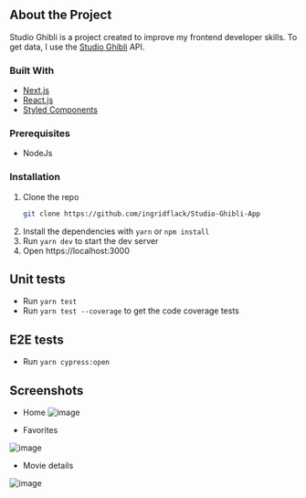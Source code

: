 ## About the Project

Studio Ghibli is a project created to improve my frontend developer skills. To get data, I use the [Studio Ghibli](https://ghibliapi.herokuapp.com/#) API.

### Built With

- [Next.js](https://nextjs.org/)
- [React.js](https://reactjs.org/)
- [Styled Components](https://styled-components.com/)

### Prerequisites

- NodeJs

### Installation

1. Clone the repo
   ```sh
   git clone https://github.com/ingridflack/Studio-Ghibli-App
   ```
2. Install the dependencies with `yarn` or `npm install`
3. Run `yarn dev` to start the dev server
4. Open https://localhost:3000

## Unit tests

- Run `yarn test`
- Run `yarn test --coverage` to get the code coverage tests

## E2E tests

- Run `yarn cypress:open`

## Screenshots

- Home 
![image](https://user-images.githubusercontent.com/8032317/177873086-2efa3f90-ebe0-4062-9f7e-ab3921083d3c.png)

- Favorites

![image](https://user-images.githubusercontent.com/8032317/177872884-8954bb65-cd34-4f23-ba94-c7c0a4080a2a.png)

- Movie details

![image](https://user-images.githubusercontent.com/8032317/177872980-e9a2e032-afde-4dc6-afbc-14229cf09d14.png)



